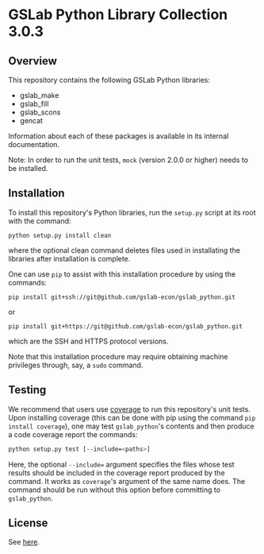 GSLab Python Library Collection 3.0.3
=====================================

Overview
--------
This repository contains the following GSLab Python libraries:
 - gslab_make
 - gslab_fill  
 - gslab_scons
 - gencat

Information about each of these packages is available in its internal documentation. 

Note: In order to run the unit tests, `mock` (version 2.0.0 or higher) needs to be installed.

Installation
------------
To install this repository's Python libraries, run the `setup.py` script at its root
with the command:

```
python setup.py install clean
```

where the optional clean command deletes files used in installating the libraries
after installation is complete.

One can use `pip` to assist with this installation procedure by using the commands:
```
pip install git+ssh://git@github.com/gslab-econ/gslab_python.git
```
or
```
pip install git+https://git@github.com/gslab-econ/gslab_python.git
```
which are the SSH and HTTPS protocol versions.

Note that this installation procedure may require obtaining machine privileges through,
say, a `sudo` command. 


Testing
-------

We recommend that users use [coverage](https://pypi.python.org/pypi/coverage/) 
to run this repository's unit tests. Upon installing coverage (this can be done with
pip using the command `pip install coverage`), one may test `gslab_python`'s contents
and then produce a code coverage report the commands:

```bash
python setup.py test [--include=<paths>]
```

Here, the optional `--include=` argument specifies the files whose test results
should be included in the coverage report produced by the command. 
It works as `coverage`'s argument of the same name does. The command should be
run without this option before committing to `gslab_python`.


License
-------
See [here](https://github.com/gslab-econ/gslab_python/blob/master/LICENSE.txt).
